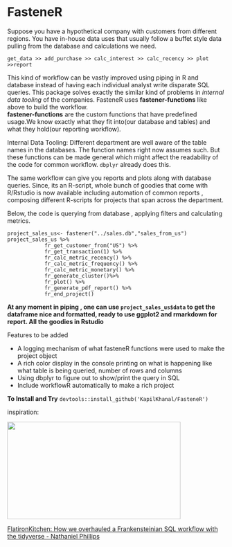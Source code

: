 # FasteneR

Suppose you have a hypothetical company with customers from different regions. You have in-house data uses that usually follow a buffet style data pulling from the database and calculations we need. 

```get_data >> add_purchase >> calc_interest >> calc_recency >> plot >>report``` 

This kind of workflow can be vastly improved using piping in R and database instead of having each individual analyst write disparate SQL queries. 
This package solves exactly the similar kind of problems in *internal data tooling* of the companies. FasteneR uses **fastener-functions** like above to build the workflow.
<br>
**fastener-functions** are the custom functions that have predefined usage.We know exactly what they fit into(our database and tables) and what they hold(our reporting workflow).<br>

Internal Data Tooling:
Different department are well aware of the table names in the databases. The function names right now assumes such. But these functions can be made general which might affect the readability of the code for common workflow. `dbplyr` already does this.

The same workflow can give you reports and plots along with database queries. Since, its an R-script, whole bunch of goodies that come with R/Rstudio is now available including automation of common reports , composing different R-scripts for projects that span across the department.

Below, the code is querying from database , applying filters and calculating metrics. 

```#demo
project_sales_us<- fastener("../sales.db","sales_from_us")
project_sales_us %>%
            fr_get_customer_from("US") %>%
            fr_get_transaction(1) %>%
            fr_calc_metric_recency() %>%
            fr_calc_metric_frequency() %>%
            fr_calc_metric_monetary() %>%
            fr_generate_cluster()%>%
            fr_plot() %>%
            fr_generate_pdf_report() %>%
            fr_end_project()
```
**At any moment in piping , one can use `project_sales_us$data` to get the dataframe nice and formatted, ready to use ggplot2 and rmarkdown for report. All the goodies in Rstudio**

Features to be added
* A logging mechanism of what fasteneR functions were used to make the project object
* A rich color display in the console printing on what is happening like what table is being queried, number of rows and columns
* Using dbplyr to figure out to show/print the query in SQL 
* Include workflowR automatically to make a rich project

**To Install and Try**
`devtools::install_github('KapilKhanal/FasteneR')`


inspiration: <p><a href="https://resources.rstudio.com/rstudio-conf-2020/flatironkitchen-how-we-overhauled-a-frankensteinian-sql-workflow-with-the-tidyverse-nathaniel-phillips?wvideo=7mp0kqqdte"><img src="https://embedwistia-a.akamaihd.net/deliveries/11d7a43ff9a4bcaa41f76c93736f718d.jpg?image_play_button_size=2x&amp;image_crop_resized=960x540&amp;image_play_button=1&amp;image_play_button_color=4287c7e0" width="400" height="225" style="width: 400px; height: 225px;"></a></p><p><a href="https://resources.rstudio.com/rstudio-conf-2020/flatironkitchen-how-we-overhauled-a-frankensteinian-sql-workflow-with-the-tidyverse-nathaniel-phillips?wvideo=7mp0kqqdte">FlatironKitchen: How we overhauled a Frankensteinian SQL workflow with the tidyverse - Nathaniel Phillips</a></p>
